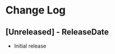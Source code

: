 # Change Log

<!-- next-header -->
## [Unreleased] - ReleaseDate

- Initial release

<!-- next-url -->
